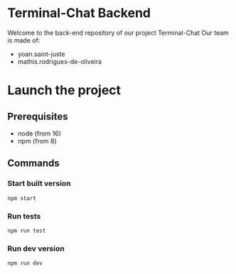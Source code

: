 # Terminal-Chat Backend

Welcome to the back-end repository of our project Terminal-Chat
Our team is made of:
- yoan.saint-juste
- mathis.rodrigues-de-oliveira

# Launch the project
## Prerequisites
- node (from 16)
- npm (from 8)

## Commands

### Start built version
`npm start`

### Run tests
`npm run test`

### Run dev version
`npm run dev`